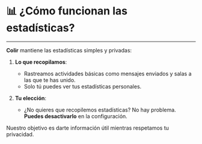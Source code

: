 # 📊 ¿Cómo funcionan las estadísticas?

---

**Colir** mantiene las estadísticas simples y privadas:

1. **Lo que recopilamos**:

   - Rastreamos actividades básicas como mensajes enviados y salas a las que te has unido.
   - Solo tú puedes ver tus estadísticas personales.

2. **Tu elección**:
   - ¿No quieres que recopilemos estadísticas? No hay problema. **Puedes desactivarlo** en la configuración.

Nuestro objetivo es darte información útil mientras respetamos tu privacidad.